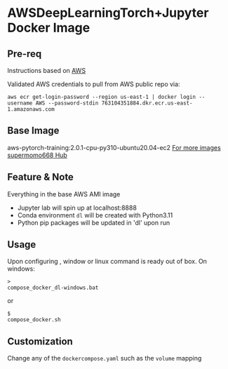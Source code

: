 # AWSDeepLearningTorch+Jupyter Docker Image

## Pre-req
Instructions based on [AWS](https://github.com/aws/deep-learning-containers/blob/master/available_images.md)

Validated AWS credentials to pull from AWS public repo via:
```
aws ecr get-login-password --region us-east-1 | docker login --username AWS --password-stdin 763104351884.dkr.ecr.us-east-1.amazonaws.com
```
## Base Image
aws-pytorch-training:2.0.1-cpu-py310-ubuntu20.04-ec2
  [For more images](https://github.com/aws/deep-learning-containers/blob/master/available_images.md)
[supermomo668 Hub](https://hub.docker.com/r/supermomo668/dev/tags)
## Feature & Note
Everything in the base AWS AMI image 
* Jupyter lab will spin up at localhost:8888
* Conda environment ```dl``` will be created with Python3.11
* Python pip packages will be updated in 'dl' upon run

## Usage
Upon configuring , window or linux command is ready out of box. On windows:
```
>
compose_docker_dl-windows.bat
```
or 
```
$
compose_docker.sh
```
## Customization
Change any of the ```dockercompose.yaml``` such as the ```volume``` mapping
